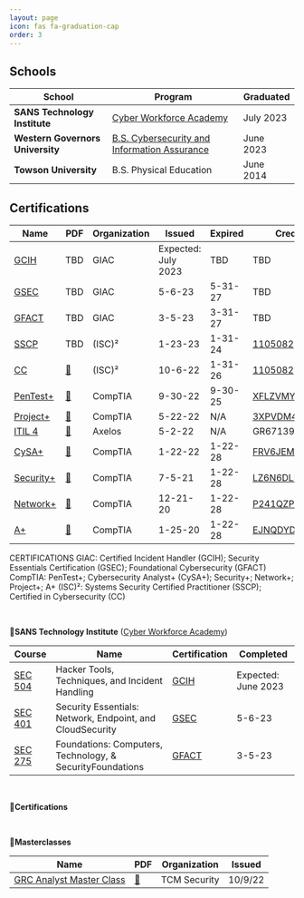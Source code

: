 ```yaml
---
layout: page
icon: fas fa-graduation-cap
order: 3
---
```


## **Schools**

| School | Program | Graduated |
| --- | --- | --- |
**SANS Technology Institute** | [Cyber Workforce Academy](https://www.sans.org/cyber-academy/cyber-workforce-academy-maryland/) | July 2023 |
**Western Governors University** | [B.S. Cybersecurity and Information Assurance](https://www.wgu.edu/online-it-degrees/cybersecurity-information-assurance-bachelors-program.html) | June 2023 |
**Towson University** | B.S. Physical Education | June 2014 |



## **Certifications**

<div data-iframe-width="150" data-iframe-height="270" data-share-badge-id="3644febe-24aa-4f88-8f17-cb35136e1ccd" data-share-badge-host="https://www.credly.com"></div><script type="text/javascript" async src="https://cdn.credly.com/assets/utilities/embed.js"></script>




| Name | PDF | Organization | Issued | Expired | Credential ID |
|--- | --- | --- | --- | --- | --- |
[GCIH](https://www.giac.org/certifications/certified-incident-handler-gcih/) | TBD | GIAC | Expected: July 2023 | TBD | TBD | 
[GSEC](https://www.giac.org/certifications/security-essentials-gsec/) | TBD | GIAC | 5-6-23 | 5-31-27 | TBD | 
[GFACT](https://www.giac.org/certifications/foundational-cybersecurity-technologies-gfact) | TBD | GIAC | 3-5-23 | 3-31-27 | TBD | 
[SSCP](https://www.isc2.org/Certifications/SSCP) | TBD | (ISC)² | 1-23-23 | 1-31-24 | [1105082](https://www.isc2.org/MemberVerification) |
[CC](https://www.isc2.org/Certifications/CC) | [📄](https://erich-tech.github.io/assets/cert_pdf/Cert-CC.pdf) | (ISC)² | 10-6-22 | 1-31-26 | [1105082](https://www.isc2.org/MemberVerification) |
[PenTest+](https://www.comptia.org/certifications/pentest/) | [📄](https://erich-tech.github.io/assets/cert_pdf/Cert-Pentest.pdf) | CompTIA | 9-30-22 | 9-30-25 | [XFLZVMYY2EE4QH98](https://www.certmetrics.com/comptia/public/verification.aspx/) |
[Project+](https://www.comptia.org/certifications/project/) | [📄](https://erich-tech.github.io/assets/cert_pdf/Cert-Project.pdf) | CompTIA | 5-22-22 | N/A | [3XPVDM4QKNF1QDCG](https://www.certmetrics.com/comptia/public/verification.aspx/) |
[ITIL 4](https://www.axelos.com/certifications/itil-service-management/itil-4-foundation) | [📄](https://erich-tech.github.io/assets/cert_pdf/Cert-ITIL.pdf) | Axelos | 5-2-22 | N/A | GR671396802EM |
[CySA+](https://www.comptia.org/certifications/cybersecurity-analyst/) | [📄](https://erich-tech.github.io/assets/cert_pdf/Cert-CySA.pdf) | CompTIA | 1-22-22 | 1-22-28 | [FRV6JEMN7KQE1BGV](https://www.certmetrics.com/comptia/public/verification.aspx/) |
[Security+](https://www.comptia.org/certifications/security/) | [📄](https://erich-tech.github.io/assets/cert_pdf/Cert-Splus.pdf) | CompTIA | 7-5-21 | 1-22-28 | [LZ6N6DLPTPF115GS](https://www.certmetrics.com/comptia/public/verification.aspx/) |
[Network+](https://www.comptia.org/certifications/network/) | [📄](https://erich-tech.github.io/assets/cert_pdf/Cert-Nplus.pdf) | CompTIA | 12-21-20 | 1-22-28 | [P241QZPHQD1Q12SM](https://www.certmetrics.com/comptia/public/verification.aspx/) |
[A+](https://www.comptia.org/certifications/a/) | [📄](https://erich-tech.github.io/assets/cert_pdf/Cert-Aplus.pdf) | CompTIA | 1-25-20 | 1-22-28 | [EJNQDYDEXDQ41KSP](https://www.certmetrics.com/comptia/public/verification.aspx/) |

CERTIFICATIONS
GIAC: Certified Incident Handler (GCIH); Security Essentials Certification (GSEC); Foundational Cybersecurity (GFACT)
CompTIA: PenTest+; Cybersecurity Analyst+ (CySA+); Security+; Network+; Project+; A+
(ISC)²: Systems Security Certified Practitioner (SSCP); Certified in Cybersecurity (CC)



<br>

**🔹SANS Technology Institute** ([Cyber Workforce Academy](https://www.sans.org/scholarship-academies/cyber-workforce-academy-maryland/))

| Course | Name | Certification | Completed |
|--- | --- | --- | --- |
[SEC 504](https://www.sans.org/cyber-security-courses/hacker-techniques-incident-handling/) |Hacker Tools, Techniques, and Incident Handling | [GCIH](https://www.giac.org/certifications/certified-incident-handler-gcih/) | Expected: June 2023 |
[SEC 401](https://www.sans.org/cyber-security-courses/security-essentials-network-endpoint-cloud/) | Security Essentials: Network, Endpoint, and CloudSecurity | [GSEC](https://www.giac.org/certifications/security-essentials-gsec/) | 5-6-23 | 
[SEC 275](https://www.sans.org/cyber-security-courses/foundations/) | Foundations: Computers, Technology, & SecurityFoundations | [GFACT](https://www.giac.org/certifications/foundational-cybersecurity-technologies-gfact) | 3-5-23 |

<br>

**🔹Certifications**



<br>

**🔹Masterclasses**

| Name | PDF | Organization | Issued | 
|--- | --- | --- | --- |
[GRC Analyst Master Class](https://academy.tcm-sec.com/p/grc) | [📄](https://erich-tech.github.io/assets/cert_pdf/Cert-GRC.pdf) | TCM Security | 10/9/22 | 
